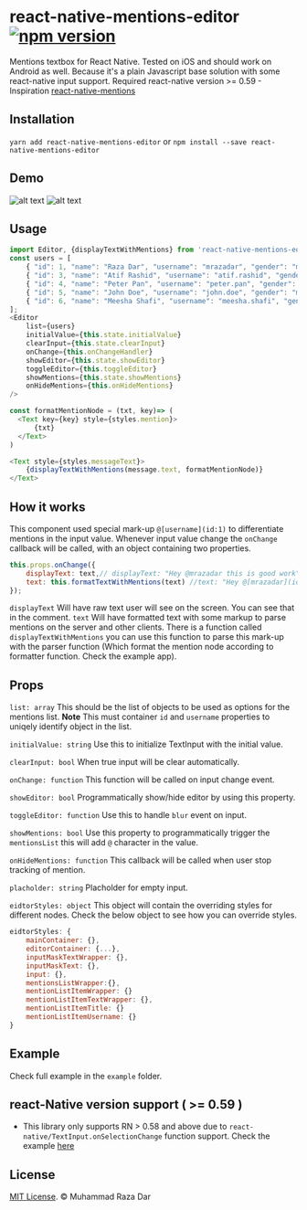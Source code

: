 # react-native-mentions-editor [![npm version](https://badge.fury.io/js/react-native-mentions-editor.svg)](https://badge.fury.io/js/react-native-mentions-editor)
Mentions textbox for React Native. Tested on iOS and should work on Android as well. Because it's a plain Javascript base solution with some react-native input support. 
Required react-native version >= 0.59   - Inspiration [react-native-mentions](https://github.com/harshq/react-native-mentions)


## Installation

```yarn add react-native-mentions-editor```
or
```npm install --save react-native-mentions-editor```


## Demo

![alt text](screens/mention1.gif "Screenshots")
![alt text](screens/mention2.gif "Screenshots")

## Usage

```js
import Editor, {displayTextWithMentions} from 'react-native-mentions-editor';
const users = [ 
    { "id": 1, "name": "Raza Dar", "username": "mrazadar", "gender": "male"},
    { "id": 3, "name": "Atif Rashid", "username": "atif.rashid", "gender": "male"},
    { "id": 4, "name": "Peter Pan", "username": "peter.pan", "gender": "male"},
    { "id": 5, "name": "John Doe", "username": "john.doe", "gender": "male"}, 
    { "id": 6, "name": "Meesha Shafi", "username": "meesha.shafi", "gender": "female"}
];
<Editor 
    list={users} 
    initialValue={this.state.initialValue}
    clearInput={this.state.clearInput}
    onChange={this.onChangeHandler}
    showEditor={this.state.showEditor}
    toggleEditor={this.toggleEditor}
    showMentions={this.state.showMentions}
    onHideMentions={this.onHideMentions}
/>

const formatMentionNode = (txt, key)=> (
  <Text key={key} style={styles.mention}>
      {txt}
  </Text>
)

<Text style={styles.messageText}>
    {displayTextWithMentions(message.text, formatMentionNode)}
</Text>
```
## How it works 

This component used special mark-up `@[username](id:1)` to differentiate mentions in the input value. 
Whenever input value change the `onChange` callback will be called, with an object containing two properties. 

```js 
this.props.onChange({
    displayText: text,// displayText: "Hey @mrazadar this is good work"
    text: this.formatTextWithMentions(text) //text: "Hey @[mrazadar](id:1) this is good work" 
});
```

`displayText` Will have raw text user will see on the screen. You can see that in the comment. 
`text` Will have formatted text with some markup to parse mentions on the server and other clients. There is a function called `displayTextWithMentions` you can use this function to parse this mark-up with the parser function (Which format the mention node according to formatter function. Check the example app). 


## Props

`list: array` This should be the list of objects to be used as options for the mentions list. **Note** This must container `id` and `username` properties to uniqely identify object in the list. 

`initialValue: string` Use this to initialize TextInput with the initial value. 

`clearInput: bool` When true input will be clear automatically. 

`onChange: function` This function will be called on input change event.  

`showEditor: bool` Programmatically show/hide editor by using this property. 

`toggleEditor: function` Use this to handle `blur` event on input. 

`showMentions: bool` Use this property to programmatically trigger the `mentionsList` this will add `@` character in the value.

`onHideMentions: function` This callback will be called when user stop tracking of mention. 

`placholder: string` Placholder for empty input. 

`eidtorStyles: object` This object will contain the overriding styles for different nodes. Check the below object to see how you can override styles. 

```js 
eidtorStyles: {
    mainContainer: {}, 
    editorContainer: {...}, 
    inputMaskTextWrapper: {},
    inputMaskText: {},
    input: {},
    mentionsListWrapper:{},
    mentionListItemWrapper: {} 
    mentionListItemTextWrapper: {},
    mentionListItemTitle: {}
    mentionListItemUsername: {}
}
```

## Example 

Check full example in the `example` folder. 

## react-Native version support ( >= 0.59 )

- This library only supports RN > 0.58 and above due to `react-native/TextInput.onSelectionChange` function support. Check the example [here](https://github.com/mrazadar/react-native-mentions-editor/example/index.js)

## License

[MIT License](http://opensource.org/licenses/mit-license.html). © Muhammad Raza Dar